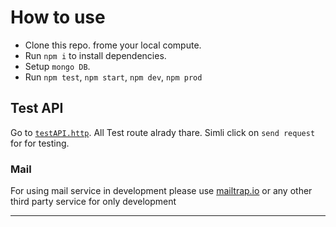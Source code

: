 # How to use
- Clone this repo. frome your local compute.
- Run `npm i` to install dependencies.
- Setup `mongo DB`.
- Run `npm test`, `npm start`, `npm dev`, `npm prod`

## Test API
 Go to [`testAPI.http`](testAPI.http). All Test route alrady  thare. Simli click on `send request` for for testing.

### Mail
For using mail service in development please use [mailtrap.io](https://mailtrap.io/) or any other third party service for only development


---
